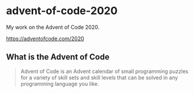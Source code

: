 advent-of-code-2020
===================

My work on the Advent of Code 2020.

<https://adventofcode.com/2020>

What is the Advent of Code
--------------------------

> Advent of Code is an Advent calendar of small programming puzzles for a
> variety of skill sets and skill levels that can be solved in any programming
> language you like.
